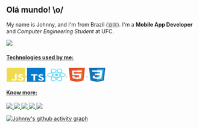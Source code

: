 ## Olá mundo! \o/
<p>My name is Johnny, and I'm from Brazil (🇧🇷). I'm a <b>Mobile App Developer</b> and <i>Computer Engineering Student</i> at UFC.</p>

<div>
  
<div>
  <a href="https://github.com/sr-johnny">
  <img height="180em" 
    src="https://github-readme-stats.vercel.app/api/top-langs/?username=sr-johnny&layout=compact&langs_count=16&theme=tokyonight"/>
</div>

<div>
  <h4>Technologies used by me: </h4>
  <img align="center" alt="Johnny-Javascript" height="37.5" width="50" 
    src="https://raw.githubusercontent.com/devicons/devicon/master/icons/javascript/javascript-plain.svg">
  <img align="center" alt="Johnny-Typescript" height="37.5" width="50" 
    src="https://raw.githubusercontent.com/devicons/devicon/master/icons/typescript/typescript-plain.svg">
  <img align="center" alt="Johnny-React" height="37.5" width="50" 
    src="https://raw.githubusercontent.com/devicons/devicon/master/icons/react/react-original.svg">
  <img align="center" alt="Johnny-HTML-5" height="37.5" width="50" 
    src="https://raw.githubusercontent.com/devicons/devicon/master/icons/html5/html5-original.svg">
  <img align="center" alt="Johnny-CSS-3" height="37.5" width="50" 
    src="https://raw.githubusercontent.com/devicons/devicon/master/icons/css3/css3-original.svg">
</div>
  
</div>

<div>
  <h4>Know more:</h4>
<a href="resume.pt-BR.pdf" target="_blank">
  <img src="https://img.shields.io/badge/Curr%C3%ADculo-2A7A3F?style=for-the-badge&logo=DocuSign&logoColor=white" />
</a>
<a href="https://www.linkedin.com/in/johnny-marques/" target="_blank">
  <img src="https://img.shields.io/badge/Linkedin-0A66C2?style=for-the-badge&logo=Linkedin&logoColor=white" />
</a>
<a href="http://lattes.cnpq.br/1530551688113238" target="_blank">
  <img src="https://img.shields.io/badge/Lattes-1F2D4A?style=for-the-badge" />
</a>
<a href="https://t.me/sr_johnny" target="blank">
  <img src="https://img.shields.io/badge/Telegram-2CA5E0?style=for-the-badge&logo=Telegram&logoColor=white" />
</a>
<a href="mailto:johnny12mf@gmail.com" target="blank">
  <img src="https://img.shields.io/badge/Gmail-D14836?style=for-the-badge&logo=Gmail&logoColor=white" />
</a>
</div>
  
  [![Johnny's github activity graph](https://activity-graph.herokuapp.com/graph?username=sr-johnny&theme=react-dark)](https://github.com/ashutosh00710/github-readme-activity-graph)
